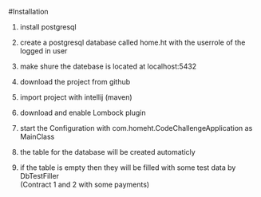 #Installation

1. install postgresql
2. create a postgresql database called home.ht with the userrole of the logged in user
3. make shure the datebase is located at localhost:5432

4. download the project from github
5. import project with intellij (maven)
6. download and enable Lombock plugin

7. start the Configuration with com.homeht.CodeChallengeApplication as MainClass
8. the table for the database will be created automaticly
9. if the table is empty then they will be filled with some test data by DbTestFiller \
 (Contract 1 and 2 with some payments)
